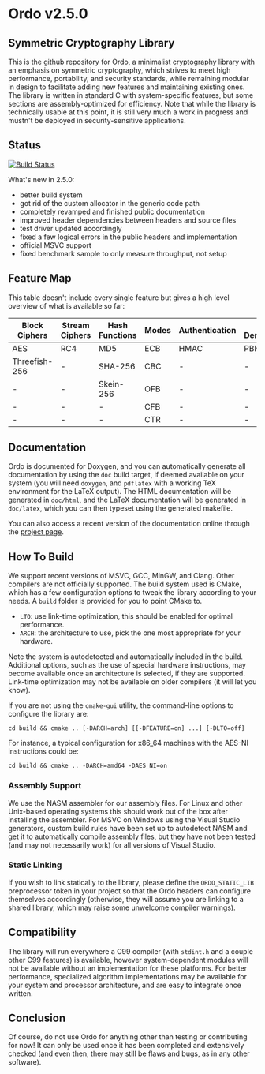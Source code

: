 Ordo v2.5.0
===========

Symmetric Cryptography Library
------------------------------

This is the github repository for Ordo, a minimalist cryptography library with an emphasis on symmetric cryptography, which strives to meet high performance, portability, and security standards, while remaining modular in design to facilitate adding new features and maintaining existing ones. The library is written in standard C with system-specific features, but some sections are assembly-optimized for efficiency. Note that while the library is technically usable at this point, it is still very much a work in progress and mustn't be deployed in security-sensitive applications.

Status
------

[![Build Status](https://travis-ci.org/TomCrypto/Ordo.png?branch=master)](https://travis-ci.org/TomCrypto/Ordo)

What's new in 2.5.0:
 - better build system
 - got rid of the custom allocator in the generic code path
 - completely revamped and finished public documentation
 - improved header dependencies between headers and source files
 - test driver updated accordingly
 - fixed a few logical errors in the public headers and implementation
 - official MSVC support
 - fixed benchmark sample to only measure throughput, not setup

Feature Map
-----------

This table doesn't include every single feature but gives a high level overview of what is available so far:

 Block Ciphers | Stream Ciphers | Hash Functions | Modes | Authentication | Key Derivation | Misc
 ------------- | -------------- | -------------- | ----- | -------------- | -------------- | ----
 AES           | RC4            | MD5            | ECB   | HMAC           | PBKDF2         | CSPRNG
 Threefish-256 | -              | SHA-256        | CBC   | -              | -              | -
 -             | -              | Skein-256      | OFB   | -              | -              | -
 -             | -              | -              | CFB   | -              | -              | -
 -             | -              | -              | CTR   | -              | -              | -

Documentation
-------------

Ordo is documented for Doxygen, and you can automatically generate all documentation by using the `doc` build target, if deemed available on your system (you will need `doxygen`, and `pdflatex` with a working TeX environment for the LaTeX output). The HTML documentation will be generated in `doc/html`, and the LaTeX documentation will be generated in `doc/latex`, which you can then typeset using the generated makefile.

You can also access a recent version of the documentation online through the [project page](http://tomcrypto.github.io/Ordo/).

How To Build
------------

We support recent versions of MSVC, GCC, MinGW, and Clang. Other compilers are not officially supported. The build system used is CMake, which has a few configuration options to tweak the library according to your needs. A `build` folder is provided for you to point CMake to.

- `LTO`: use link-time optimization, this should be enabled for optimal performance.
- `ARCH`: the architecture to use, pick the one most appropriate for your hardware.

Note the system is autodetected and automatically included in the build. Additional options, such as the use of special hardware instructions, may become available once an architecture is selected, if they are supported. Link-time optimization may not be available on older compilers (it will let you know).

If you are not using the `cmake-gui` utility, the command-line options to configure the library are:

    cd build && cmake .. [-DARCH=arch] [[-DFEATURE=on] ...] [-DLTO=off]

For instance, a typical configuration for x86_64 machines with the AES-NI instructions could be:

    cd build && cmake .. -DARCH=amd64 -DAES_NI=on

### Assembly Support

We use the NASM assembler for our assembly files. For Linux and other Unix-based operating systems this should work out of the box after installing the assembler. For MSVC on Windows using the Visual Studio generators, custom build rules have been set up to autodetect NASM and get it to automatically compile assembly files, but they have not been tested (and may not necessarily work) for all versions of Visual Studio.

### Static Linking

If you wish to link statically to the library, please define the `ORDO_STATIC_LIB` preprocessor token in your project so that the Ordo headers can configure themselves accordingly (otherwise, they will assume you are linking to a shared library, which may raise some unwelcome compiler warnings).

Compatibility
-------------

The library will run everywhere a C99 compiler (with `stdint.h` and a couple other C99 features) is available, however system-dependent modules will not be available without an implementation for these platforms. For better performance, specialized algorithm implementations may be available for your system and processor architecture, and are easy to integrate once written.

Conclusion
----------

Of course, do not use Ordo for anything other than testing or contributing for now! It can only be used once it has been completed and extensively checked (and even then, there may still be flaws and bugs, as in any other software).
